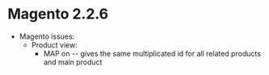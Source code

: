 Magento 2.2.6
=============
* Magento issues:
  * Product view:
    * MAP on -- gives the same multiplicated id for all related products and main product
